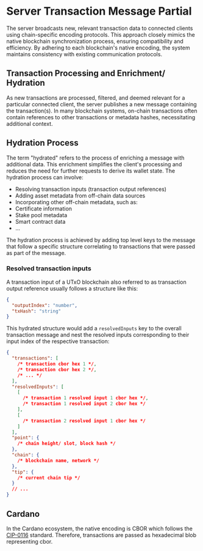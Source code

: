 # Server Transaction Message Partial

The server broadcasts new, relevant transaction data to connected clients using chain-specific encoding protocols. This approach closely mimics the native blockchain synchronization process, ensuring compatibility and efficiency. By adhering to each blockchain's native encoding, the system maintains consistency with existing communication protocols.

## Transaction Processing and Enrichment/ Hydration

As new transactions are processed, filtered, and deemed relevant for a particular connected client, the server publishes a new message containing the transaction(s). In many blockchain systems, on-chain transactions often contain references to other transactions or metadata hashes, necessitating additional context.

## Hydration Process

The term "hydrated" refers to the process of enriching a message with additional data. This enrichment simplifies the client's processing and reduces the need for further requests to derive its wallet state. The hydration process can involve:

- Resolving transaction inputs (transaction output references)
- Adding asset metadata from off-chain data sources
- Incorporating other off-chain metadata, such as:
- Certificate information
- Stake pool metadata
- Smart contract data
- ...

The hydration process is achieved by adding top level keys to the message that follow a specific structure correlating to transactions that were passed as part of the message.

### Resolved transaction inputs

A transaction input of a UTxO blockchain also referred to as transaction output reference usually follows a structure like this:

```json
{
  "outputIndex": "number",
  "txHash": "string"
}
```

This hydrated structure would add a `resolvedInputs` key to the overall transaction message and nest the resolved inputs corresponding to their
input index of the respective transaction:

```json
{
  "transactions": [
    /* transaction cbor hex 1 */,
    /* transaction cbor hex 2 */,
    /* ... */
  ],
  "resolvedInputs": [
    [
      /* transaction 1 resolved input 1 cbor hex */,
      /* transaction 1 resolved input 2 cbor hex */
    ],
    [
      /* transaction 2 resolved input 1 cbor hex */
    ]
  ],
  "point": {
    /* chain height/ slot, block hash */
  },
  "chain": {
    /* blockchain name, network */
  },
  "tip": {
    /* current chain tip */
  }
  // ...
}
```

## Cardano

In the Cardano ecosystem, the native encoding is CBOR which follows the [CIP-0116](https://github.com/klntsky/CIPs/blob/klntsky/json-spec-cip/CIP-0116/README.md) standard. Therefore, transactions are passed as hexadecimal blob representing cbor.
